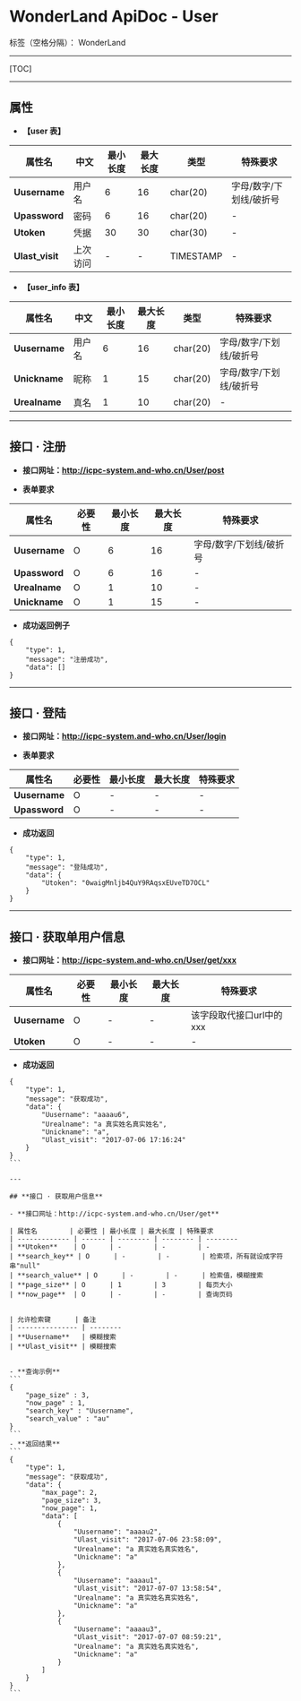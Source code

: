 ﻿# WonderLand ApiDoc - User

标签（空格分隔）： WonderLand

---

[TOC]

---

## **属性**

- **【user 表】**

| 属性名        | 中文   | 最小长度 | 最大长度 | 类型      | 特殊要求
| ------------- | ------ | -------- | -------- | --------- | --------
| **Uusername** | 用户名 | 6        | 16       | char(20)  | 字母/数字/下划线/破折号
| **Upassword** | 密码   | 6        | 16       | char(20)  | -                     
| **Utoken**    | 凭据   | 30       | 30       | char(30)  | -
| **Ulast_visit**| 上次访问 | -     | -        | TIMESTAMP | - 


- **【user_info 表】**

| 属性名        | 中文   | 最小长度 | 最大长度 | 类型      | 特殊要求
| ------------- | ------ | -------- | -------- | --------- | --------
| **Uusername** | 用户名 | 6        | 16       | char(20)  | 字母/数字/下划线/破折号
| **Unickname** | 昵称   | 1        | 15       | char(20)  | 字母/数字/下划线/破折号 
| **Urealname** | 真名   | 1        | 10       | char(20)  | -                       


---

## **接口 · 注册**

- **接口网址：http://icpc-system.and-who.cn/User/post**

- **表单要求**

| 属性名        | 必要性 | 最小长度 | 最大长度 | 特殊要求
| ------------- | ------ | -------- | -------- | --------
| **Uusername** | O      | 6        | 16       | 字母/数字/下划线/破折号
| **Upassword** | O      | 6        | 16       | -                      
| **Urealname** | O      | 1        | 10       | -                     
| **Unickname** | O      | 1        | 15       | -                     


- **成功返回例子**

```
{
	"type": 1,
	"message": "注册成功",
	"data": []
}
```

---

## **接口 · 登陆**

- **接口网址：http://icpc-system.and-who.cn/User/login**

- **表单要求**

| 属性名        | 必要性 | 最小长度 | 最大长度 | 特殊要求
| ------------- | ------ | -------- | -------- | --------
| **Uusername** | O      | -        | -        | - 
| **Upassword** | O      | -        | -        | -


- **成功返回**

```
{
	"type": 1,
	"message": "登陆成功",
	"data": {
		"Utoken": "0waigMnljb4QuY9RAqsxEUveTD7OCL"
	}
}
```

---

## **接口 · 获取单用户信息**

- **接口网址：http://icpc-system.and-who.cn/User/get/xxx**

| 属性名        | 必要性 | 最小长度 | 最大长度 | 特殊要求
| ------------- | ------ | -------- | -------- | --------
| **Uusername** | O      | -        | -        | 该字段取代接口url中的xxx
| **Utoken**    | O      | -        | -        | -


- **成功返回**
````
{
	"type": 1,
	"message": "获取成功",
	"data": {
		"Uusername": "aaaau6",
		"Urealname": "a 真实姓名真实姓名",
		"Unickname": "a",
		"Ulast_visit": "2017-07-06 17:16:24"
	}
}
```

---

## **接口 · 获取用户信息**

- **接口网址：http://icpc-system.and-who.cn/User/get**

| 属性名        | 必要性 | 最小长度 | 最大长度 | 特殊要求
| ------------- | ------ | -------- | -------- | --------
| **Utoken**    | O      | -        | -        | -
| **search_key** | O      | -        | -        | 检索项，所有就设成字符串"null"
| **search_value** | O      | -        | -      | 检索值，模糊搜索
| **page_size** | O      | 1        | 3        | 每页大小
| **now_page**  | O      | -        | -        | 查询页码


| 允许检索键      | 备注
| --------------- | --------
| **Uusername**   | 模糊搜索
| **Ulast_visit** | 模糊搜索


- **查询示例**
```
{
	"page_size" : 3,
	"now_page" : 1,
	"search_key" : "Uusername",
	"search_value" : "au"
}
```
- **返回结果**
```
{
	"type": 1,
	"message": "获取成功",
	"data": {
		"max_page": 2,
		"page_size": 3,
		"now_page": 1,
		"data": [
			{
				"Uusername": "aaaau2",
				"Ulast_visit": "2017-07-06 23:58:09",
				"Urealname": "a 真实姓名真实姓名",
				"Unickname": "a"
			},
			{
				"Uusername": "aaaau1",
				"Ulast_visit": "2017-07-07 13:58:54",
				"Urealname": "a 真实姓名真实姓名",
				"Unickname": "a"
			},
			{
				"Uusername": "aaaau3",
				"Ulast_visit": "2017-07-07 08:59:21",
				"Urealname": "a 真实姓名真实姓名",
				"Unickname": "a"
			}
		]
	}
}
```
